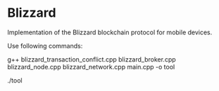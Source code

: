 # Blizzard

Implementation of the Blizzard blockchain protocol for mobile devices. 


Use following commands:

g++ blizzard_transaction_conflict.cpp blizzard_broker.cpp blizzard_node.cpp blizzard_network.cpp main.cpp -o tool

./tool
